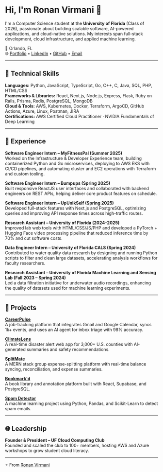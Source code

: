 # Hi, I'm Ronan Virmani 👋

I'm a Computer Science student at the **University of Florida** (Class of 2026), passionate about building scalable software, AI-powered applications, and cloud-native solutions. My interests span full-stack development, cloud infrastructure, and applied machine learning.

📍 Orlando, FL  
🌐 [Portfolio](https://www.ronanvirmani.dev) • [LinkedIn](https://www.linkedin.com/in/ronan-virmani/) • [GitHub](https://github.com/ronanvirmani) • [Email](mailto:ronanvirmani@yahoo.com)

---

## 🔧 Technical Skills
**Languages:** Python, JavaScript, TypeScript, Go, C++, C, Java, SQL, PHP, HTML/CSS  
**Frameworks & Libraries:** React, Next.js, Node.js, Express, Flask, Ruby on Rails, Prisma, Redis, PostgreSQL, MongoDB  
**Cloud & Tools:** AWS, Kubernetes, Docker, Terraform, ArgoCD, GitHub Actions, Azure, Linux, Postman, JIRA  
**Certifications:** AWS Certified Cloud Practitioner · NVIDIA Fundamentals of Deep Learning  

---

## 💼 Experience

**Software Engineer Intern – MyFitnessPal (Summer 2025)**  
Worked on the Infrastructure & Developer Experience team, building containerized Python and Go microservices, deploying to AWS EKS with CI/CD pipelines, and automating cluster and EC2 operations with Terraform and custom tooling.

**Software Engineer Intern – Bumpups (Spring 2025)**  
Built responsive ReactJS user interfaces and collaborated with backend engineers on REST APIs, helping deliver core product features on schedule.

**Software Engineer Intern – UpUnikSelf (Spring 2025)**  
Developed full-stack features with Next.js and PostgreSQL, optimizing queries and improving API response times across high-traffic routes.

**Research Assistant – University of Florida (2024–2025)**  
Improved lab web tools with HTML/CSS/JS/PHP and developed a PyTorch + Hugging Face video processing pipeline that reduced inference time by 70% and cut software costs.

**Data Engineer Intern – University of Florida CALS (Spring 2024)**  
Contributed to water quality data research by designing and running Python scripts to filter and clean large datasets, accelerating analysis workflows for faculty researchers.

**Research Assistant – University of Florida Machine Learning and Sensing Lab (Fall 2023 – Spring 2024)**  
Led a data filtration initiative for underwater audio recordings, enhancing the quality of datasets used for machine learning experiments.

---

## 🚀 Projects

**[CareerPulse](https://github.com/ronanvirmani/CareerPulse)**  
A job-tracking platform that integrates Gmail and Google Calendar, syncs 1k+ events, and uses an AI agent for inbox triage with 98% accuracy.

**[ClimateLens](https://devpost.com/software/climatelens)**  
A real-time disaster alert web app for 3,000+ U.S. counties with AI-generated summaries and safety recommendations.

**[SplitMate](https://github.com/ronanvirmani/Splitmate)**  
A MERN stack group expense-splitting platform with real-time balance syncing, reconciliation, and expense summaries.

**[Bookmark'd](https://book-markd.vercel.app/)**  
A book library and annotation platform built with React, Supabase, and PostgreSQL.

**[Spam Detector](https://github.com/ronanvirmani/emailSpamDetection)**  
A machine learning project using Python, Pandas, and Scikit-Learn to detect spam emails.

---

## 🌐 Leadership
**Founder & President – UF Cloud Computing Club**  
Founded and scaled the club to 100+ members, hosting AWS and Azure workshops to grow student cloud literacy.

---

⭐️ From [Ronan Virmani](https://github.com/ronanvirmani)
